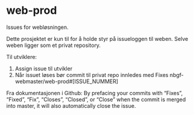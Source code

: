 # web-prod
Issues for webløsningen. 

Dette prosjektet er kun til for å holde styr på issueloggen til weben. Selve weben ligger som et privat repository.

Til utviklere:
1. Assign issue til utvikler
2. Når issuet løses bør commit til privat repo innledes med 
Fixes nbgf-webmaster/web-prod#[ISSUE_NUMMER]

Fra dokumentasjonen i Github:
By prefacing your commits with “Fixes”, “Fixed”, “Fix”, “Closes”, “Closed”, or “Close” when the commit is merged into master, it will also automatically close the issue.
